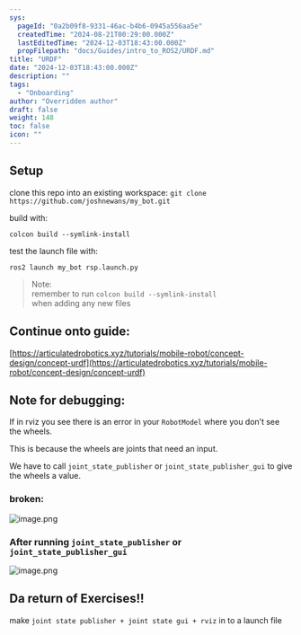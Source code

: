 ```yaml
---
sys:
  pageId: "0a2b09f8-9331-46ac-b4b6-0945a556aa5e"
  createdTime: "2024-08-21T00:29:00.000Z"
  lastEditedTime: "2024-12-03T18:43:00.000Z"
  propFilepath: "docs/Guides/intro_to_ROS2/URDF.md"
title: "URDF"
date: "2024-12-03T18:43:00.000Z"
description: ""
tags:
  - "Onboarding"
author: "Overridden author"
draft: false
weight: 148
toc: false
icon: ""
---
```


## Setup

clone this repo into an existing workspace:
`git clone https://github.com/joshnewans/my_bot.git`

build with:

`colcon build --symlink-install`

test the launch file with:

`ros2 launch my_bot rsp.launch.py`

> Note:  
> remember to run `colcon build --symlink-install`  
> when adding any new files

## Continue onto guide:

[https://articulatedrobotics.xyz/tutorials/mobile-robot/concept-design/concept-urdf](https://articulatedrobotics.xyz/tutorials/mobile-robot/concept-design/concept-urdf)

## Note for debugging:

If in rviz you see there is an error in your `RobotModel` where you don’t see the wheels.

This is because the wheels are joints that need an input. 

We have to call `joint_state_publisher` or `joint_state_publisher_gui` to give the wheels a value.

### broken:

![image.png](https://prod-files-secure.s3.us-west-2.amazonaws.com/d518164a-d88e-44d1-a4ee-3adb3bd8bce0/96a1d089-1f17-4dbf-8563-f2aef56a4d37/image.png?X-Amz-Algorithm=AWS4-HMAC-SHA256&X-Amz-Content-Sha256=UNSIGNED-PAYLOAD&X-Amz-Credential=ASIAZI2LB466S5IA2JSJ%2F20250307%2Fus-west-2%2Fs3%2Faws4_request&X-Amz-Date=20250307T181110Z&X-Amz-Expires=3600&X-Amz-Security-Token=IQoJb3JpZ2luX2VjEAIaCXVzLXdlc3QtMiJGMEQCID9LrGgJuNwKGlEE1JDO%2Bw0R0luepjrh4xGUbS99eQciAiBq%2F71xGyE37IAoOqL26HoE%2F45EXFsj%2FF73G7c2oWd4sCr%2FAwhLEAAaDDYzNzQyMzE4MzgwNSIMlb7nAaPQHWPqK6%2FUKtwDDWtqpOBHItuLdu30RedNXWKyGuqOKdmVPpHzcwjPTGxs5XOv9%2BdWb3r%2F6xhm9jtZdCJssLslyvb%2FDEDpIJyTVmiphcv%2Bn7Cm8CWORXDBzX5mCxnKafO7RDi%2FzBFeGYcUOXAbK2e3BfG3oRMLuqD3oH9ENK9s2CwqZLPG75WKUwww2vPjgDqazfabdT7qjfqFfxho0cnYLA2EWXTwLa0Ojw%2BluB7KyxrJTt9yeC5Ga3%2FgX2eNi9Tw8FrEt9WlGEZy50ISXMxsKpNV%2FsRVCa%2F%2FnvYYI%2FKEkEavvszog3cTd7swTBfEEQwTYod3aDJQ%2FGw19WAgcnFdntBkauatKJVaQJaWYqw9bFecPY6G5I1I9E%2FOM97EBGQ%2BpOQBxhksgzwRuTbxyhvStX6QjuG5P0EJkq%2F8YlsMENNGd7dGSK5pVFjJjKbhkP%2FxQWV9l9MbvzmeHBYJtgO7ZCTrnSJ0zTwXmZuQF9t49HFs45tPldPwIjSDSQ%2BY59x2IqJOILffrZY7Ll0Nte5kYqtbvjlKipl256iC1YWymu49IVB3mQvuDbQP4%2FNbNmvBIajT8c6TFIOQgwHLu5gnk6D7kzDOzcojK1%2Br42aNkhCgGoQK7huQW5IJcG%2ByRqreT0SO9wEw2d%2BsvgY6pgHW5gmiqyG62XKBA5h0kGOSWgkorqRB8D%2F4VQPhBUMfq0mVRnIXmzKkdSWpYd6zLETbef5pzO87pKO437Xcgmd6tSAAPOWzjmOeqfwvDrAU0jckoenIjG8ppYi%2F4hZRcGHz8xsu7t6jUJSPsxcmDNYTMOobtGBUSgU52AvykqM40KIGDOdKQYJFv%2Bi4%2Ficd%2F6b6xp0QvIcHIeez8nFztJtulk8Aq1OS&X-Amz-Signature=aac1e4ae7191a86883b147a9db26ed2aab1a2ebcf66987620a39503069d10f4b&X-Amz-SignedHeaders=host&x-id=GetObject)

### After running `joint_state_publisher` or `joint_state_publisher_gui`

![image.png](https://prod-files-secure.s3.us-west-2.amazonaws.com/d518164a-d88e-44d1-a4ee-3adb3bd8bce0/130c99c7-1b0b-4031-9953-844fc3950ff4/image.png?X-Amz-Algorithm=AWS4-HMAC-SHA256&X-Amz-Content-Sha256=UNSIGNED-PAYLOAD&X-Amz-Credential=ASIAZI2LB466S5IA2JSJ%2F20250307%2Fus-west-2%2Fs3%2Faws4_request&X-Amz-Date=20250307T181110Z&X-Amz-Expires=3600&X-Amz-Security-Token=IQoJb3JpZ2luX2VjEAIaCXVzLXdlc3QtMiJGMEQCID9LrGgJuNwKGlEE1JDO%2Bw0R0luepjrh4xGUbS99eQciAiBq%2F71xGyE37IAoOqL26HoE%2F45EXFsj%2FF73G7c2oWd4sCr%2FAwhLEAAaDDYzNzQyMzE4MzgwNSIMlb7nAaPQHWPqK6%2FUKtwDDWtqpOBHItuLdu30RedNXWKyGuqOKdmVPpHzcwjPTGxs5XOv9%2BdWb3r%2F6xhm9jtZdCJssLslyvb%2FDEDpIJyTVmiphcv%2Bn7Cm8CWORXDBzX5mCxnKafO7RDi%2FzBFeGYcUOXAbK2e3BfG3oRMLuqD3oH9ENK9s2CwqZLPG75WKUwww2vPjgDqazfabdT7qjfqFfxho0cnYLA2EWXTwLa0Ojw%2BluB7KyxrJTt9yeC5Ga3%2FgX2eNi9Tw8FrEt9WlGEZy50ISXMxsKpNV%2FsRVCa%2F%2FnvYYI%2FKEkEavvszog3cTd7swTBfEEQwTYod3aDJQ%2FGw19WAgcnFdntBkauatKJVaQJaWYqw9bFecPY6G5I1I9E%2FOM97EBGQ%2BpOQBxhksgzwRuTbxyhvStX6QjuG5P0EJkq%2F8YlsMENNGd7dGSK5pVFjJjKbhkP%2FxQWV9l9MbvzmeHBYJtgO7ZCTrnSJ0zTwXmZuQF9t49HFs45tPldPwIjSDSQ%2BY59x2IqJOILffrZY7Ll0Nte5kYqtbvjlKipl256iC1YWymu49IVB3mQvuDbQP4%2FNbNmvBIajT8c6TFIOQgwHLu5gnk6D7kzDOzcojK1%2Br42aNkhCgGoQK7huQW5IJcG%2ByRqreT0SO9wEw2d%2BsvgY6pgHW5gmiqyG62XKBA5h0kGOSWgkorqRB8D%2F4VQPhBUMfq0mVRnIXmzKkdSWpYd6zLETbef5pzO87pKO437Xcgmd6tSAAPOWzjmOeqfwvDrAU0jckoenIjG8ppYi%2F4hZRcGHz8xsu7t6jUJSPsxcmDNYTMOobtGBUSgU52AvykqM40KIGDOdKQYJFv%2Bi4%2Ficd%2F6b6xp0QvIcHIeez8nFztJtulk8Aq1OS&X-Amz-Signature=66d1769f7ad9115023814e553491fd36fbb4b82005f5c8de81d55888cc183022&X-Amz-SignedHeaders=host&x-id=GetObject)

## Da return of Exercises!!

make `joint state publisher + joint state gui + rviz` in to a launch file
